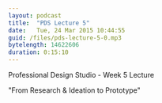 ```yaml
---
layout: podcast
title:  "PDS Lecture 5"
date:   Tue, 24 Mar 2015 10:44:55
guid: /files/pds-lecture-5-0.mp3
bytelength: 14622606
duration: 0:15:10
---
```

Professional Design Studio - Week 5 Lecture

"From Research & Ideation to Prototype"